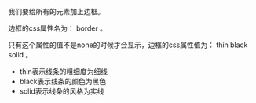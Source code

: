 我们要给所有的元素加上边框。

边框的css属性名为： border 。

只有这个属性的值不是none的时候才会显示，边框的css属性值为： thin black solid 。

- thin表示线条的粗细度为细线 
- black表示线条的颜色为黑色
- solid表示线条的风格为实线
